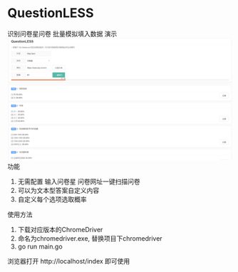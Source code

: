 # QuestionLESS
识别问卷星问卷 批量模拟填入数据
演示
![image](./face.png)
功能
1. 无需配置 输入问卷星 问卷网址一键扫描问卷
2. 可以为文本型答案自定义内容
3. 自定义每个选项选取概率

使用方法
1. 下载对应版本的ChromeDriver
2. 命名为chromedriver.exe, 替换项目下chromedriver
3. go run main.go

浏览器打开 http://localhost/index 即可使用
